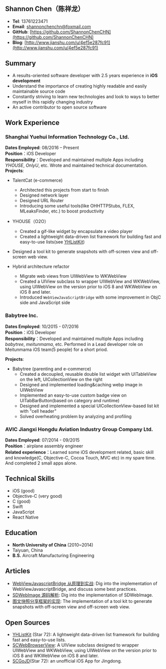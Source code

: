 ## Shannon Chen（陈祥龙）
- **Tel**: 13761223471
- **Email**: shannonchenchn@foxmail.com
- **GitHub**: [https://github.com/ShannonChenCHN](https://github.com/ShannonChenCHN)
- **Blog**: [http://www.jianshu.com/u/4ef5e287fc91](http://www.jianshu.com/u/4ef5e287fc91)

## Summary

- A results-oriented software developer with 2.5 years experience in **iOS development**
- Understand the importance of
creating highly readable and easily maintainable source code
- Constantly striving to learn new
technologies and look to ways to better myself in this rapidly changing industry
- An active contributor to open source software

## Work Experience


### Shanghai Yuehui Information Technology Co., Ltd.

**Dates Employed**: 08/2016 – Present      
**Position**：iOS Developer   
**Responsibility**：Developed and maintained multiple Apps including *YHOUSE*, *OnlyU*, etc. Wrote and maintained technical documentation.                
**Projects**:

- TalentCat (e-commerce)
  - Architected this projects from start to finish
  - Designed network layer
  - Designed URL Router
  - Introducing some useful tools(like OHHTTPStubs, FLEX, MLeaksFinder, etc.) to boost productivity

- YHOUSE（O2O）
  - Created a gif-like widget by encapsulate a video player
  - Created a lightweight data-driven list framework for building fast and easy-to-use lists(see [YHListKit](https://github.com/ShannonChenCHN/YHListKit))
 - Designed a tool kit to generate snapshots with off-screen view and off-screen web view.
 - Hybrid architecture refactor
      - Migrate web views from UIWebView to WKWebView
      - Created a UIView subclass to wrapper UIWebView and WKWebView, using UIWebView on the version prior to iOS 8 and WKWebView on iOS 8 and later.
      - Introduced `WebViewJavaScriptBridge` with some improvement in ObjC side and JavaScript side

### Babytree Inc.
**Dates Employed**: 10/2015 - 07/2016       
**Position**：iOS Developer   
**Responsibility**：Developed and maintained multiple Apps including *babytree*, *meitunmama*, etc. Performed in a Lead developer role on Meitunmama iOS team(5 people) for a short priod.

**Projects**:        

- Babytree (parenting and e-commerce)
  - Created a decoupled, reusable double list widget with UITableView on the left, UICollectionView on the right
  - Designed and implemented loading&caching webp image in UIWebView
  - Implemented an easy-to-use custom badge view on UITabBarButton(based on category and runtime)
  - Designed and implemented a special UICollectionView-based list kit with "cell header"
  - Solved overheating problem by analyzing and profiling

  
### AVIC Jiangxi Hongdu Aviation Industry Group Company Ltd.
**Dates Employed**: 07/2014 - 09/2015       
**Position**：airplane assembly engineer       
**Related experience**：Learned some iOS development related, basic skill and knowledge(C, Objective-C, Cocoa Touch, MVC etc) in my spare time. And completed 2 small apps alone.

## Technical Skills

- iOS (good)       
- Objective-C (very good)
- C (good)
- Swift 
- JavaScript 
- React Native 

## Education

- **North University of China** (2010~2014)   
- Taiyuan, China
- **B.S.** Aircraft Manufacturing Engineering 

## Articles 
- [WebViewJavascriptBridge 从原理到实战](http://www.jianshu.com/p/6f34903be630): Dig into the implementation of WebViewJavascriptBridge, and discuss some best practices.
- [SDWebImage 源码解析](http://www.jianshu.com/p/06f0265c22eb): Dig into the implementation of SDWebImage.
- [图文快照分享框架的实现](http://www.jianshu.com/p/b3fcb449cb35): The implementation of a tool kit to generate snapshots with off-screen view and off-screen web view.

## Open Sources
- [YHListKit](https://github.com/ShannonChenCHN/YHListKit) (Star 72): A lightweight data-driven list framework for building fast and easy-to-use lists.
- [SCWebBrowserView](https://github.com/ShannonChenCHN/SCWebBrowserView): A UIView subclass designed to wrapper UIWebView and WKWebView, using UIWebView on the version prior to iOS 8 and WKWebView on iOS 8 and later.
- [SCGoJD](https://github.com/ShannonChenCHN/SCGoJD)(Star 72): an unofficial iOS App for Jingdong.


